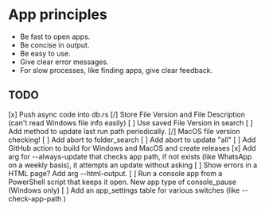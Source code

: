 # App principles

- Be fast to open apps.
- Be concise in output.
- Be easy to use.
- Give clear error messages.
- For slow processes, like finding apps, give clear feedback.

## TODO

[x] Push async code into db.rs
[/] Store File Version and File Description (can't read Windows file info easily)
[ ] Use saved File Version in search
[ ] Add method to update last run path periodically.
[/] MacOS file version checking!
[ ] Add abort to folder_search
[ ] Add abort to update "all"
[ ] Add GitHub action to build for Windows and MacOS and create releases
[x] Add arg for --always-update that checks app path, if not exists (like WhatsApp on a weekly basis), it attempts an update without asking
[ ] Show errors in a HTML page? Add arg --html-output.
[ ] Run a console app from a PowerShell script that keeps it open. New app type of console_pause (Windows only)
[ ] Add an app_settings table for various switches (like --check-app-path )
